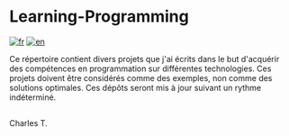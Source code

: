 # Learning-Programming


[![fr](https://img.shields.io/badge/lang-fr-blue.svg)](https://github.com/chalodss/Learning-Programming/edit/main/README.md)
[![en](https://img.shields.io/badge/lang-en-green.svg)](https://github.com/chalodss/Learning-Programming/edit/main/README.en.md)


Ce répertoire contient divers projets que j'ai écrits dans le but d'acquérir des compétences en programmation sur différentes technologies. Ces projets doivent être considérés comme des exemples, non comme des solutions optimales. Ces dépôts seront mis à jour suivant un rythme indéterminé.

##

Charles T.
